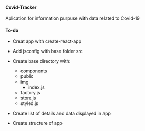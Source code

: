 #### Covid-Tracker
Aplication for information purpuse with data related to Covid-19


#### To-do
* Creat app with create-react-app
* Add jsconfig with base folder src
* Create base directory with:
  * components
  * public
  * img
    * index.js
  * factory.js
  * store.js
  * styled.js
  
* Create list of details and data displayed in app
* Create structure of app
